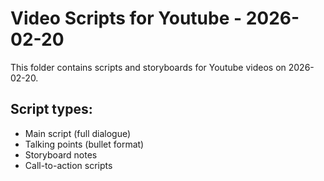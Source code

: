 # Video Scripts for Youtube - 2026-02-20

This folder contains scripts and storyboards for Youtube videos on 2026-02-20.

## Script types:
- Main script (full dialogue)
- Talking points (bullet format)
- Storyboard notes
- Call-to-action scripts
